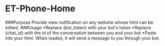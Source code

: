 # ET-Phone-Home
###Purpose
Provide view notification on any website whose html can be edited.
###Usage
*Replace {bot_token} with your bot's token
*Replace {chat_id} with the id of the conversation between you and your bot
*Paste into your html. When loaded, it will send a message to you through your bot.
